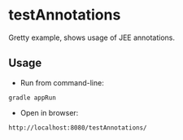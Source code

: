 # testAnnotations

Gretty example, shows usage of JEE annotations.

## Usage

- Run from command-line:

```
gradle appRun
```

- Open in browser:

```
http://localhost:8080/testAnnotations/
```
